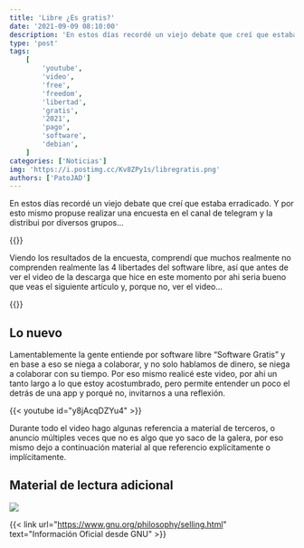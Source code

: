 ```yaml
---
title: 'Libre ¿Es gratis?'
date: '2021-09-09 08:10:00'
description: 'En estos días recordé un viejo debate que creí que estaba erradicado. Y por esto mismo propuse realizar una encuesta en el canal de telegram y la distribui por diversos grupos...'
type: 'post'
tags:
    [
        'youtube',
        'video',
        'free',
        'freedom',
        'libertad',
        'gratis',
        '2021',
        'pago',
        'software',
        'debian',
    ]
categories: ['Noticias']
img: 'https://i.postimg.cc/Kv8ZPy1s/libregratis.png'
authors: ['PatoJAD']
---
```


En estos días recordé un viejo debate que creí que estaba erradicado. Y por esto mismo propuse realizar una encuesta en el canal de telegram y la distribui por diversos grupos...

{{<tgcita post="PatoJADBlog/379" color="8B01CC" >}}

Viendo los resultados de la encuesta, comprendí que muchos realmente no comprenden realmente las 4 libertades del software libre, así que antes de ver el video de la descarga que hice en este momento por ahi seria bueno que veas el siguiente artículo y, porque no, ver el video...

{{<link url="/post/2021/03/las-4-libertades-del-software-libre/" text="Las 4 Libertades del Software Libre" >}}

## Lo nuevo

Lamentablemente la gente entiende por software libre “Software Gratis” y en base a eso se niega a colaborar, y no solo hablamos de dinero, se niega a colaborar con su tiempo. Por eso mismo realicé este video, por ahi un tanto largo a lo que estoy acostumbrado, pero permite entender un poco el detrás de una app y porqué no, invitarnos a una reflexión.

{{< youtube id="y8jAcqDZYu4" >}}

Durante todo el video hago algunas referencia a material de terceros, o anuncio múltiples veces que no es algo que yo saco de la galera, por eso mismo dejo a continuación material al que referencio explícitamente o implícitamente.

## Material de lectura adicional

![](https://i.postimg.cc/QC9wNS4s/photo-2021-09-08-09-29-33.webp)

{{< link url="https://www.gnu.org/philosophy/selling.html" text="Información Oficial desde GNU" >}}
